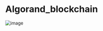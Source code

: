 # Algorand_blockchain

![image](https://user-images.githubusercontent.com/90293555/160217128-c562087b-a88d-47a8-8440-6d63b87ee4b1.png)
